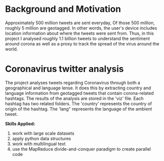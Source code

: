 
# Background and Motivation
Approximately 500 million tweets are sent everyday, Of those 500 million, roughly 5 million are geotagged. In other words, the user's device includes location information about where the tweets were sent from. Thus, in this project I analysed roughly 1.1 billion tweets to understand the sentiment around corona as well as a proxy to track the spread of the virus around the world. 


# Coronavirus twitter analysis
The project analyses tweets regarding Coronavirus through both a geographical and language lense. It does this by extracting country and language information from geotagged tweets that contain corona-related hashtags. The results of the analysis are stored in the 'viz' file. Each hashtag has two related folders. The 'country' represents the country of origin of the hashtag. The 'lang" represents the language of the ambient tweet.  

**Skills Applied:**

1. work with large scale datasets
2. apply python data structures 
3. work with multilingual text
4. use the MapReduce divide-and-conquer paradigm to create parallel code


